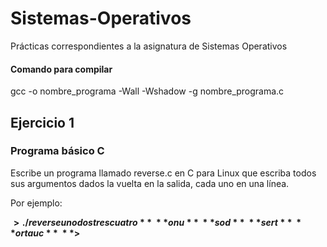 # Sistemas-Operativos

Prácticas correspondientes a la asignatura de Sistemas Operativos

#### Comando para compilar
gcc -o nombre_programa -Wall -Wshadow -g nombre_programa.c

## Ejercicio 1
### Programa básico C

Escribe un programa llamado reverse.c en C para Linux que escriba todos sus argumentos dados la vuelta en la salida, cada uno en una línea.

Por ejemplo:

**$> ./reverse uno dos tres cuatro**\
**onu**\
**sod**\
**sert**\
**ortauc**\
**$>**

